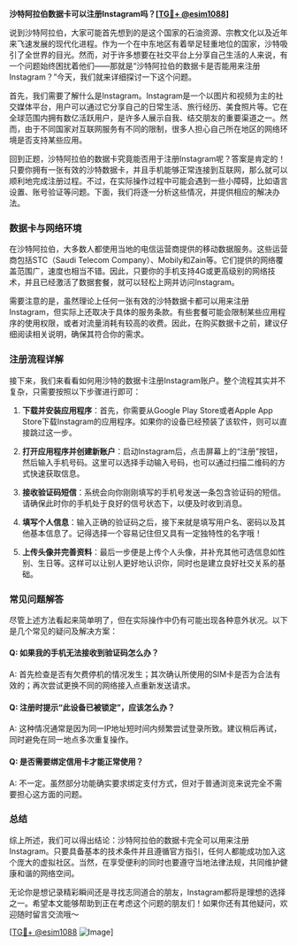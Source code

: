 **沙特阿拉伯数据卡可以注册Instagram吗？[[TG💪+ @esim1088](https://t.me/s/esim1088)]**

说到沙特阿拉伯，大家可能首先想到的是这个国家的石油资源、宗教文化以及近年来飞速发展的现代化进程。作为一个在中东地区有着举足轻重地位的国家，沙特吸引了全世界的目光。然而，对于许多想要在社交平台上分享自己生活的人来说，有一个问题始终困扰着他们——那就是“沙特阿拉伯的数据卡是否能用来注册Instagram？”今天，我们就来详细探讨一下这个问题。

首先，我们需要了解什么是Instagram。Instagram是一个以图片和视频为主的社交媒体平台，用户可以通过它分享自己的日常生活、旅行经历、美食照片等。它在全球范围内拥有数亿活跃用户，是许多人展示自我、结交朋友的重要渠道之一。然而，由于不同国家对互联网服务有不同的限制，很多人担心自己所在地区的网络环境是否支持某些应用。

回到正题，沙特阿拉伯的数据卡究竟能否用于注册Instagram呢？答案是肯定的！只要你拥有一张有效的沙特数据卡，并且手机能够正常连接到互联网，那么就可以顺利地完成注册过程。不过，在实际操作过程中可能会遇到一些小障碍，比如语言设置、账号验证等问题。下面，我们将逐一分析这些情况，并提供相应的解决办法。

### 数据卡与网络环境

在沙特阿拉伯，大多数人都使用当地的电信运营商提供的移动数据服务。这些运营商包括STC（Saudi Telecom Company）、Mobily和Zain等。它们提供的网络覆盖范围广，速度也相当不错。因此，只要你的手机支持4G或更高级别的网络技术，并且已经激活了数据套餐，就可以轻松上网并访问Instagram。

需要注意的是，虽然理论上任何一张有效的沙特数据卡都可以用来注册Instagram，但实际上还取决于具体的服务条款。有些套餐可能会限制某些应用程序的使用权限，或者对流量消耗有较高的收费。因此，在购买数据卡之前，建议仔细阅读相关说明，确保其符合你的需求。

### 注册流程详解

接下来，我们来看看如何用沙特的数据卡注册Instagram账户。整个流程其实并不复杂，只需要按照以下步骤进行即可：

1. **下载并安装应用程序**：首先，你需要从Google Play Store或者Apple App Store下载Instagram的应用程序。如果你的设备已经预装了该软件，则可以直接跳过这一步。

2. **打开应用程序并创建新账户**：启动Instagram后，点击屏幕上的“注册”按钮，然后输入手机号码。这里可以选择手动输入号码，也可以通过扫描二维码的方式快速获取信息。

3. **接收验证码短信**：系统会向你刚刚填写的手机号发送一条包含验证码的短信。请确保此时你的手机处于良好的信号状态下，以便及时收到消息。

4. **填写个人信息**：输入正确的验证码之后，接下来就是填写用户名、密码以及其他基本信息了。记得选择一个容易记住但又具有一定独特性的名字哦！

5. **上传头像并完善资料**：最后一步便是上传个人头像，并补充其他可选信息如性别、生日等。这样可以让别人更好地认识你，同时也是建立良好社交关系的基础。

### 常见问题解答

尽管上述方法看起来简单明了，但在实际操作中仍有可能出现各种意外状况。以下是几个常见的疑问及解决方案：

#### Q: 如果我的手机无法接收到验证码怎么办？
A: 首先检查是否有欠费停机的情况发生；其次确认所使用的SIM卡是否为合法有效的；再次尝试更换不同的网络接入点重新发送请求。

#### Q: 注册时提示“此设备已被锁定”，应该怎么办？
A: 这种情况通常是因为同一IP地址短时间内频繁尝试登录所致。建议稍后再试，同时避免在同一地点多次重复操作。

#### Q: 是否需要绑定信用卡才能正常使用？
A: 不一定。虽然部分功能确实要求绑定支付方式，但对于普通浏览来说完全不需要担心这方面的问题。

### 总结

综上所述，我们可以得出结论：沙特阿拉伯的数据卡完全可以用来注册Instagram。只要具备基本的技术条件并且遵循官方指引，任何人都能成功加入这个庞大的虚拟社区。当然，在享受便利的同时也要遵守当地法律法规，共同维护健康和谐的网络空间。

无论你是想记录精彩瞬间还是寻找志同道合的朋友，Instagram都将是理想的选择之一。希望本文能够帮助到正在考虑这个问题的朋友们！如果你还有其他疑问，欢迎随时留言交流哦～

[[TG💪+ @esim1088](https://t.me/s/esim1088) ![Image](https://i.postimg.cc/4NQfJmqS/Snipaste-2025-05-13-00-14-12.png)]